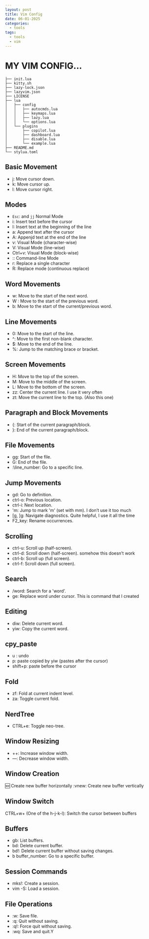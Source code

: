 ```yaml
---
layout: post
title: Vim Config
date: 06-01-2025
categories:
  - tools
tags:
  - tools
  - vim
---
```

# MY VIM CONFIG...

```text
├── init.lua
├── kitty.sh
├── lazy-lock.json
├── lazyvim.json
├── LICENSE
├── lua
│   ├── config
│   │   ├── autocmds.lua
│   │   ├── keymaps.lua
│   │   ├── lazy.lua
│   │   └── options.lua
│   └── plugins
│       ├── copilot.lua
│       ├── dashboard.lua
│       ├── disable.lua
│       └── example.lua
├── README.md
└── stylua.toml
```
## Basic Movement
* j: Move cursor down.
* k: Move cursor up.
* l: Move cursor right.

## Modes
* `Esc`: and `jj` Normal Mode
* i: Insert text before the cursor
* I: Insert text at the beginning of the line
* a: Append text after the cursor
* A: Appenjd text at the end of the line
* v: Visual Mode (character-wise)
* V: Visual Mode (line-wise)
* Ctrl+v: Visual Mode (block-wise)
* :: Command-line Mode
* r: Replace a single character
* R: Replace mode (continuous replace)

## Word Movements
* w: Move to the start of the next word.
* W : Move to the start of the previous word.
* b: Move to the start of the current/previous word.

## Line Movements
* 0: Move to the start of the line.
* ^: Move to the first non-blank character.
* $: Move to the end of the line.
* %: Jump to the matching brace or bracket.
##  Screen Movements
* H: Move to the top of the screen.
* M: Move to the middle of the screen.
* L: Move to the bottom of the screen.
* zz: Center the current line. I use it very often
* zt: Move the current line to the top. (Also this one)

##  Paragraph and Block Movements
* {: Start of the current paragraph/block. 
* }: End of the current paragraph/block.

## File Movements
* gg: Start of the file.
* G: End of the file.
* :\line_number\: Go to a specific line.

## Jump Movements
* gd: Go to definition.
* ctrl-o: Previous location.
* ctrl-i: Next location.
* 'm: Jump to mark 'm' (set with mm). I don’t use it too much
* [g, ]g: Navigate diagnostics. Quite helpful, I use it all the time
* F2_key: Rename occurrences. 

## Scrolling
* ctrl-u: Scroll up (half-screen).
* ctrl-d: Scroll down (half-screen). somehow this doesn’t work
* ctrl-b: Scroll up (full screen).
* ctrl-f: Scroll down (full screen).

## Search
* /word: Search for a 'word'.
* ge: Replace word under cursor. This is command that I created

## Editing
* diw: Delete current word.
* yiw: Copy the current word.

## cpy_paste
* u : undo
* p: paste copied by yiw (pastes after the cursor)
* shift+p: paste before the cursor

## Fold
* zf: Fold at current indent level.
* za: Toggle current fold.

 ## NerdTree
* CTRL+e: Toggle neo-tree.

## Window Resizing
* ++: Increase window width.
* —: Decrease window width.

## Window Creation
:new: Create new buffer horizontally
:vnew: Create new buffer vertically

## Window Switch
CTRL+w+ (One of the h-j-k-l): Switch the cursor between buffers

## Buffers
* gb: List buffers.
* bd: Delete current buffer.
* bd!: Delete current buffer without saving changes.
* b buffer_number: Go to a specific buffer.

## Session Commands
* mks!: Create a session.
* vim  -S: Load a session.

## File Operations
* :w: Save file.
* :q: Quit without saving.
* :q!: Force quit without saving.
* :wq: Save and quit.Y
